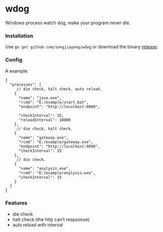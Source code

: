 # wdog
Windows process watch dog, make your program never die.

### Installation

Use `go get github.com/songjiayang/wdog`  or download the binary [release](https://github.com/songjiayang/wdog/releases).

### Config 

A example: 

```
{
  "processes": [
     // die check, halt check, auto reload.
    {
      "name": "java.exe",
      "rcmd": "E:/example/start.bat",
      "endpoint": "http://localhost:8080",
      
      "checkInterval": 15,
      "reloadInterval": 10800
    },
     // die check, halt check.
    {
      "name": "gateway.exe",
      "rcmd": "E:/example/gateway.exe",
      "endpoint": "http://localhost:9090",
      "checkInterval": 15
    },
     // die check.
    {
      "name": "anylysis.exe",
      "rcmd": "E:/example/anylysis.exe",
      "checkInterval": 15
    }
  ]
}
```

### Features

- die check
- halt check  (the http can't respoonse)
- auto reload with interval
